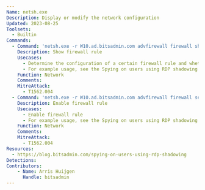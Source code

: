 ```yaml
---
Name: netsh.exe
Description: Display or modify the network configuration
Updated: 2023-08-25
Toolsets:
  - Builtin
Commands:
  - Command: 'netsh.exe -r W10.ad.bitsadmin.com advfirewall firewall show rule name="Remote Desktop - Shadow (TCP-In)"'
    Description: Show firewall rule
    Usecases:
      - Determine the configuration of a certain firewall rule and whether it is active
      - For example usage, see the Spying on users using RDP shadowing blog post (see resources)
    Function: Network
    Comments:
    MitreAttack:
      - T1562.004
  - Command: 'netsh.exe -r W10.ad.bitsadmin.com advfirewall firewall set rule name="Remote Desktop - Shadow (TCP-In)" new enable=yes'
    Description: Enable firewall rule
    Usecases:
      - Enable firewall rule
      - For example usage, see the Spying on users using RDP shadowing blog post (see resources)
    Function: Network
    Comments:
    MitreAttack:
      - T1562.004
Resources:
  - https://blog.bitsadmin.com/spying-on-users-using-rdp-shadowing
Detections:
Contributors:
    - Name: Arris Huijgen
      Handle: bitsadmin
---
```

